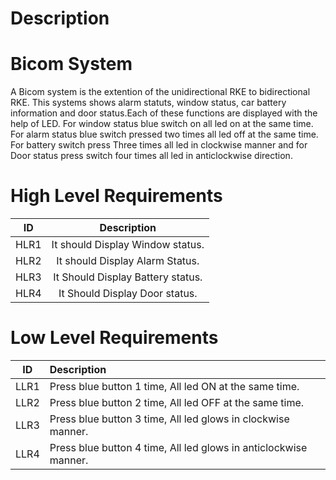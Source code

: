 # Description
# Bicom System
 A Bicom system is the extention of the unidirectional RKE to bidirectional RKE. This systems shows alarm statuts, window status, car battery information and door status.Each of these functions are displayed with the help of LED. For window status  blue switch on all led on at the same time. For alarm status blue switch pressed two times all led off at the same time. For battery switch press Three times all led in clockwise manner and for Door status press switch four times all led in anticlockwise direction.
 
 # High Level Requirements
 
 |ID	 | Description                                            |	
|:--:|:------------------------------------------------------:|
|HLR1| It should Display Window status.
|HLR2| It should Display Alarm Status.	
|HLR3| It Should Display Battery status.
|HLR4| It Should Display Door status.


# Low Level Requirements

| ID |    Description                                                                                                                   
|:--:|:----------------------------------------------------------------------------------------------------------------------------------
|LLR1|Press blue button 1 time, All led ON at the same time.
|LLR2|Press blue button 2 time, All led OFF at the same time.
|LLR3|Press blue button 3 time, All led  glows in clockwise manner.
|LLR4|Press blue button 4 time, All led glows in anticlockwise manner.  
 
 


